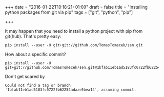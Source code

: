 +++
date = "2016-01-22T10:18:21+01:00"
draft = false
title = "Installing python packages from git via pip"
tags = ["git", "python", "pip"]

+++

It may happen that you need to install a python project with pip from git(hub). That's pretty easy:

<!--more-->

```
pip install --user -U git+git://github.com/TomasTomecek/sen.git
```

How about a specific commit?

```
pip install --user -U git+git://github.com/TomasTomecek/sen.git@1bfab11eb1ad5183fc0722fb62254adaae5bea14
```

Don't get scared by

```
Could not find a tag or branch '1bfab11eb1ad5183fc0722fb62254adaae5bea14', assuming commit.
```
